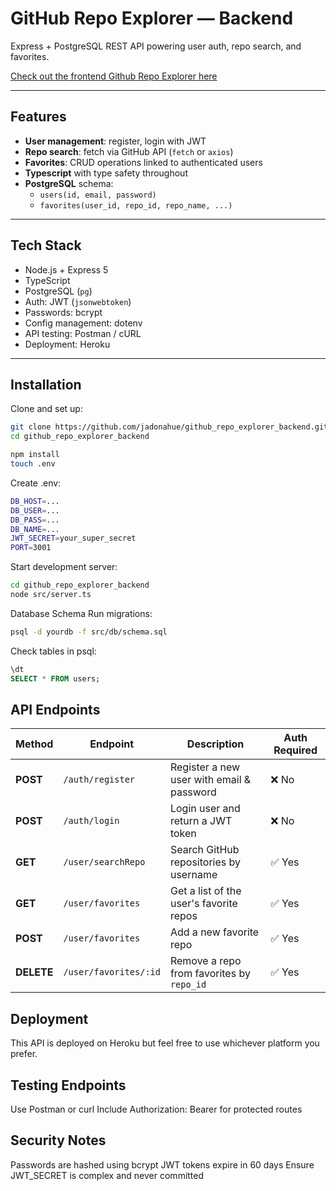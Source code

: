 # GitHub Repo Explorer — Backend

Express + PostgreSQL REST API powering user auth, repo search, and favorites.

[Check out the frontend Github Repo Explorer here](https://github.com/jadonahue/github_repo_explorer_frontend)

---

## Features

-   **User management**: register, login with JWT
-   **Repo search**: fetch via GitHub API (`fetch` or `axios`)
-   **Favorites**: CRUD operations linked to authenticated users
-   **Typescript** with type safety throughout
-   **PostgreSQL** schema:
    -   `users(id, email, password)`
    -   `favorites(user_id, repo_id, repo_name, ...)`

---

## Tech Stack

-   Node.js + Express 5
-   TypeScript
-   PostgreSQL (`pg`)
-   Auth: JWT (`jsonwebtoken`)
-   Passwords: bcrypt
-   Config management: dotenv
-   API testing: Postman / cURL
-   Deployment: Heroku

---

## Installation

Clone and set up:

```bash
git clone https://github.com/jadonahue/github_repo_explorer_backend.git
cd github_repo_explorer_backend

npm install
touch .env
```

Create .env:

```bash
DB_HOST=...
DB_USER=...
DB_PASS=...
DB_NAME=...
JWT_SECRET=your_super_secret
PORT=3001
```

Start development server:

```bash
cd github_repo_explorer_backend
node src/server.ts
```

Database Schema
Run migrations:

```bash
psql -d yourdb -f src/db/schema.sql
```

Check tables in psql:

```sql
\dt
SELECT * FROM users;
```

## API Endpoints

| Method     | Endpoint              | Description                               | Auth Required |
| ---------- | --------------------- | ----------------------------------------- | ------------- |
| **POST**   | `/auth/register`      | Register a new user with email & password | ❌ No         |
| **POST**   | `/auth/login`         | Login user and return a JWT token         | ❌ No         |
| **GET**    | `/user/searchRepo`    | Search GitHub repositories by username    | ✅ Yes        |
| **GET**    | `/user/favorites`     | Get a list of the user's favorite repos   | ✅ Yes        |
| **POST**   | `/user/favorites`     | Add a new favorite repo                   | ✅ Yes        |
| **DELETE** | `/user/favorites/:id` | Remove a repo from favorites by `repo_id` | ✅ Yes        |

## Deployment

This API is deployed on Heroku but feel free to use whichever platform you prefer.

## Testing Endpoints

Use Postman or curl
Include Authorization: Bearer <token> for protected routes

## Security Notes

Passwords are hashed using bcrypt
JWT tokens expire in 60 days
Ensure JWT_SECRET is complex and never committed
